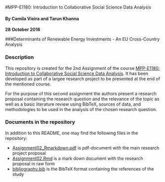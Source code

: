 #MPP-E1180: Introduction to Collaborative Social Science Data Analysis

#### By Camila Vieira and Tarun Khanna
**28 October 2016**

###Determinants of Renewable Energy Investments - An EU Cross-Country Analysis 

### Description
This repository is created for the 2nd Assignment of the course [MPP-E1180: Introduction to Collaborative Social Science Data Analysis](). It has been developed as part of a largee research project to be presented at the end of the mentioned course. 

For the purpose of this second assignment the authors present a research proposal containing the research question and the relevance of the topic as well as a basic literature review using BibTeX, sources of data, and methodologies to be used in the analysis of the chosen research question. 

### Documents in the repository

In addition to this README, one may find the following files in the repository:

- [Assignment02_Rmarkdown.pdf]() is pdf-document with the main research project proposal
- [Assignment02.Rmd]() is a mark down document with the research proposal in raw form
- [bibliography.bib]() is the BibTeX format containing the references of the study
